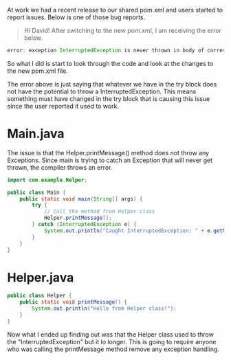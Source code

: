 At work we had a recent release to our shared pom.xml and users started to report issues. Below is one of those bug reports.

> Hi David! After switching to the new pom.xml, I am receiving the error below.

``` java
error: exception InterruptedException is never thrown in body of corresponding try statement
```
So what I did is start to look through the code and look at the changes to the new pom.xml file. 

The error above is just saying that whatever we have in the try block does not have the potential to throw a InterruptedException. This means something must have changed in the try block that is causing this issue since the user reported it used to work.

# Main.java

The issue is that the Helper.printMessage() method does not throw any Exceptions. Since main is trying to catch an Exception that will never get thrown, the compiler throws an error.

``` java
import com.example.Helper;

public class Main {
    public static void main(String[] args) {
        try {
	        // Call the method from Helper class
	        Helper.printMessage();
        } catch (InterruptedException e) {
            System.out.println("Caught InterruptedException: " + e.getMessage());
        }
    }
}
```

# Helper.java
``` java
public class Helper {
    public static void printMessage() {
        System.out.println("Hello from Helper class!");
    }
}
```


Now what I ended up finding out was that the Helper class used to throw the "InterruptedException" but it lo longer. This is going to require anyone who was calling the printMessage method remove any exception handling.